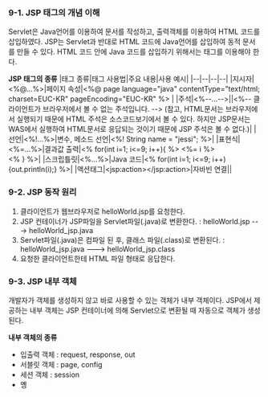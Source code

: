### 9-1. JSP 태그의 개념 이해
Servlet은 Java언어를 이용하여 문서를 작성하고, 출력객체를 이용하여 HTML 코드를 삽입하였다.
JSP는 Servlet과 반대로 HTML 코드에 Java언어를 삽입하여 동적 문서를 만들 수 있다.
HTML 코드 안에 Java 코드를 삽입하기 위해서는 태그를 이용해야 한다.

**JSP 태그의 종류**
|태그 종류|태그 사용법|주요 내용|사용 예시|
|--|--|--|--|
|지시자|<%@...%>|페이지 속성|<%@ page language="java" contentType="text/html; charset=EUC-KR" pageEncoding="EUC-KR" %> |
|주석|<%--...-->||<%-- 클라이언트가 브라우저에서 볼 수 없는 주석입니다. --> (참고, HTML문서는 브라우저에서 실행되기 때문에 HTML 주석은 소스코드보기에서 볼 수 있다. 하지만 JSP문서는 WAS에서 실행하여 HTML문서로 응답되는 것이기 때문에 JSP 주석은 볼 수 없다.)|
|선언|<%!...%>|변수, 메소드 선언|<%! String name = "jessi"; %>|
|표현식|<%=...%>|결과값 출력|<% for(int i=1; i<=9; i++){ %> <%= i %> <br> <% } %>|
|스크립틀릿|<%...%>|Java 코드|<% for(int i=1; i<=9; i++){out.println(i);} %>|
|액션태그|\<jsp:action></jsp:action>|자바빈 연결||

### 9-2. JSP 동작 원리
1. 클라이언트가 웹브라우저로 helloWorld.jsp를 요청한다.
2. JSP 컨테이너가 JSP파일을 Servlet파일(.java)로 변환한다.
: helloWorld.jsp ---> helloWorld_jsp.java
3. Servlet파일(.java)은 컴파일 된 후, 클래스 파일(.class)로 변환된다.
: helloWorld_jsp.java ---> helloWorld_jsp.class
4. 요청한 클라이언트한테 HTML 파일 형태로 응답한다.

### 9-3. JSP 내부 객체
개발자가 객체를 생성하지 않고 바로 사용할 수 있는 객체가 내부 객체이다.
JSP에서 제공하는 내부 객체는 JSP 컨테이너에 의해 Servlet으로 변환될 때 자동으로 객체가 생성된다.

**내부 객체의 종류**
- 입출력 객체 : request, response, out
- 서블릿 객체 : page, config
- 세션 객체 : session
- 옝 
<!--stackedit_data:
eyJoaXN0b3J5IjpbMTI2MjA1NzYxNCwxODM1MDIyNTE4LDIwNT
U0MzMyNywtMTI2NTYzNTg2NSw2ODM2NTU0NDldfQ==
-->
